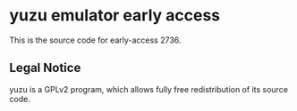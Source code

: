 yuzu emulator early access
=============

This is the source code for early-access 2736.

## Legal Notice

yuzu is a GPLv2 program, which allows fully free redistribution of its source code.